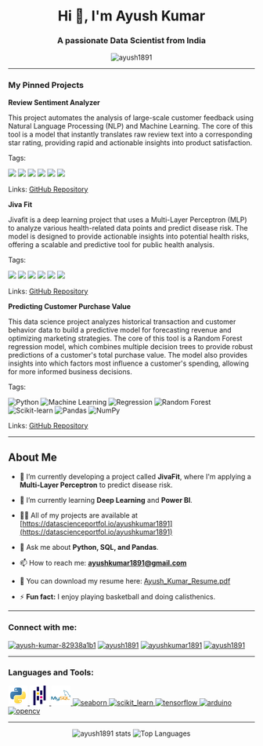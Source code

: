 <h1 align="center">Hi 👋, I'm Ayush Kumar</h1>
<h3 align="center">A passionate Data Scientist from India</h3>

<p align="center">
  <img src="https://komarev.com/ghpvc/?username=ayush1891&label=Profile%20views&color=0e75b6&style=flat" alt="ayush1891" />
</p>

---

### My Pinned Projects

**Review Sentiment Analyzer**

This project automates the analysis of large-scale customer feedback using Natural Language Processing (NLP) and Machine Learning. The core of this tool is a model that instantly translates raw review text into a corresponding star rating, providing rapid and actionable insights into product satisfaction.

Tags:

<p>
  <img src="https://img.shields.io/badge/Python-3776AB?style=for-the-badge&logo=python&logoColor=white" />
  <img src="https://img.shields.io/badge/Machine_Learning-FF5722?style=for-the-badge" />
  <img src="https://img.shields.io/badge/NLP-4285F4?style=for-the-badge&logo=nixos&logoColor=white" />
  <img src="https://img.shields.io/badge/Sentiment_Analysis-007ACC?style=for-the-badge&logo=kaggle&logoColor=white" />
  <img src="https://img.shields.io/badge/scikit--learn-F7931E?style=for-the-badge&logo=scikit-learn&logoColor=white" />
  <img src="https://img.shields.io/badge/Pandas-150458?style=for-the-badge&logo=pandas&logoColor=white" />
</p>

Links:
[GitHub Repository](https://github.com/Ayush1891/Review-Sentiment-Analyzer)

**Jiva Fit**

Jivafit is a deep learning project that uses a Multi-Layer Perceptron (MLP) to analyze various health-related data points and predict disease risk. The model is designed to provide actionable insights into potential health risks, offering a scalable and predictive tool for public health analysis.

Tags:

<p>
  <img src="https://img.shields.io/badge/Python-3776AB?style=for-the-badge&logo=python&logoColor=white" />
  <img src="https://img.shields.io/badge/TensorFlow-FF6F00?style=for-the-badge&logo=tensorflow&logoColor=white" />
  <img src="https://img.shields.io/badge/Keras-D00000?style=for-the-badge&logo=keras&logoColor=white" />
  <img src="https://img.shields.io/badge/Deep_Learning-5E35B1?style=for-the-badge" />
  <img src="https://img.shields.io/badge/Machine_Learning-FF5722?style=for-the-badge" />
  <img src="https://img.shields.io/badge/Disease_Prediction-007ACC?style=for-the-badge" />
</p>

Links:
[GitHub Repository](https://github.com/Ayush1891/JivaFit)

**Predicting Customer Purchase Value**

This data science project analyzes historical transaction and customer behavior data to build a predictive model for forecasting revenue and optimizing marketing strategies. The core of this tool is a Random Forest regression model, which combines multiple decision trees to provide robust predictions of a customer's total purchase value. The model also provides insights into which factors most influence a customer's spending, allowing for more informed business decisions.

Tags:

<p>
  <img src="https://img.shields.io/badge/Python-3776AB?style=for-the-badge&logo=python&logoColor=white" alt="Python" />
  <img src="https://img.shields.io/badge/Machine_Learning-FF5722?style=for-the-badge" alt="Machine Learning" />
  <img src="https://img.shields.io/badge/Regression-009688?style=for-the-badge" alt="Regression" />
  <img src="https://img.shields.io/badge/Random_Forest-2196F3?style=for-the-badge" alt="Random Forest" />
  <img src="https://img.shields.io/badge/scikit--learn-F7931E?style=for-the-badge&logo=scikit-learn&logoColor=white" alt="Scikit-learn" />
  <img src="https://img.shields.io/badge/Pandas-150458?style=for-the-badge&logo=pandas&logoColor=white" alt="Pandas" />
  <img src="https://img.shields.io/badge/Numpy-013243?style=for-the-badge&logo=numpy&logoColor=white" alt="NumPy" />
</p>

Links:
[GitHub Repository](https://github.com/Ayush1891/Purchase-Value-Prediction)

---

## About Me

- 🔭 I’m currently developing a project called **JivaFit**, where I'm applying a **Multi-Layer Perceptron** to predict disease risk.

- 🌱 I’m currently learning **Deep Learning** and **Power BI**.

- 👨‍💻 All of my projects are available at [https://datascienceportfol.io/ayushkumar1891](https://datascienceportfol.io/ayushkumar1891)

- 💬 Ask me about **Python, SQL, and Pandas**.

- 📫 How to reach me: **ayushkumar1891@gmail.com**

- 📄 You can download my resume here: [Ayush_Kumar_Resume.pdf](https://drive.google.com/file/d/1iu3qlj0kpxk_4EunmtiV-ZTb750LbXsi/view?usp=drive_link)

- ⚡ **Fun fact:** I enjoy playing basketball and doing calisthenics.

---

<h3 align="left">Connect with me:</h3>
<p align="left">
<a href="https://linkedin.com/in/ayush-kumar-82938a1b1" target="_blank"><img align="center" src="https://raw.githubusercontent.com/rahuldkjain/github-profile-readme-generator/master/src/images/icons/Social/linked-in-alt.svg" alt="ayush-kumar-82938a1b1" height="30" width="40" /></a>
<a href="https://kaggle.com/ayush1891" target="_blank"><img align="center" src="https://raw.githubusercontent.com/rahuldkjain/github-profile-readme-generator/master/src/images/icons/Social/kaggle.svg" alt="ayush1891" height="30" width="40" /></a>
<a href="https://www.hackerrank.com/ayushkumar1891" target="_blank"><img align="center" src="https://raw.githubusercontent.com/rahuldkjain/github-profile-readme-generator/master/src/images/icons/Social/hackerrank.svg" alt="ayushkumar1891" height="30" width="40" /></a>
<a href="https://www.leetcode.com/ayush1891" target="_blank"><img align="center" src="https://raw.githubusercontent.com/rahuldkjain/github-profile-readme-generator/master/src/images/icons/Social/leet-code.svg" alt="ayush1891" height="30" width="40" /></a>
</p>

---

<h3 align="left">Languages and Tools:</h3>
<p align="left">
<a href="https://www.python.org" target="_blank" rel="noreferrer"> <img src="https://raw.githubusercontent.com/devicons/devicon/master/icons/python/python-original.svg" alt="python" width="40" height="40"/> </a>
<a href="https://pandas.pydata.org/" target="_blank" rel="noreferrer"> <img src="https://raw.githubusercontent.com/devicons/devicon/2ae2a900d2f041da66e950e4d48052658d850630/icons/pandas/pandas-original.svg" alt="pandas" width="40" height="40"/> </a>
<a href="https://www.mysql.com/" target="_blank" rel="noreferrer"> <img src="https://raw.githubusercontent.com/devicons/devicon/master/icons/mysql/mysql-original-wordmark.svg" alt="mysql" width="40" height="40"/> </a>
<a href="https://seaborn.pydata.org/" target="_blank" rel="noreferrer"> <img src="https://seaborn.pydata.org/_images/logo-mark-lightbg.svg" alt="seaborn" width="40" height="40"/> </a>
<a href="https://scikit-learn.org/" target="_blank" rel="noreferrer"> <img src="https://upload.wikimedia.org/wikipedia/commons/0/05/Scikit_learn_logo_small.svg" alt="scikit_learn" width="40" height="40"/> </a>
<a href="https://www.tensorflow.org" target="_blank" rel="noreferrer"> <img src="https://www.vectorlogo.zone/logos/tensorflow/tensorflow-icon.svg" alt="tensorflow" width="40" height="40"/> </a>
<a href="https://www.arduino.cc/" target="_blank" rel="noreferrer"> <img src="https://cdn.worldvectorlogo.com/logos/arduino-1.svg" alt="arduino" width="40" height="40"/> </a>
<a href="https://opencv.org/" target="_blank" rel="noreferrer"> <img src="https://www.vectorlogo.zone/logos/opencv/opencv-icon.svg" alt="opencv" width="40" height="40"/> </a>
</p>

---

<p align="center">
  <img src="https://github-readme-stats.vercel.app/api?username=ayush1891&show_icons=true&locale=en" alt="ayush1891 stats" />
  <img src="https://github-readme-stats.vercel.app/api/top-langs?username=ayush1891&show_icons=true&locale=en&layout=compact" alt="Top Languages" />
</p>
